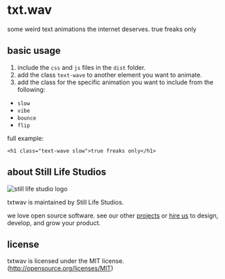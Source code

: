 # txt.wav

some weird text animations the internet deserves. true freaks only

## basic usage

1. include the `css` and `js` files in the `dist` folder.
2. add the class `text-wave` to another element you want to animate.
3. add the class for the specific animation you want to include from the
following:
* `slow`
* `vibe`
* `bounce`
* `flip`

full example:
```
<h1 class="text-wave slow">true freaks only</h1>
```

## about Still Life Studios

![still life studio
logo](http://www.stilllife.studio/images/still_life_logo.png)

txtwav is maintained by Still Life Studios. 

we love open source software. see our other
[projects](http://www.stilllife.studio#work) or [hire
us](http://www.stilllife.studio#contact) to design, develop, and grow your product.


## license
txtwav is licensed under the MIT license. (http://opensource.org/licenses/MIT)

